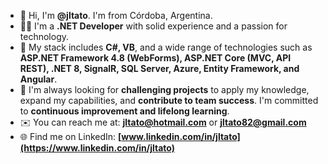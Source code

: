 
- 👋 Hi, I'm **@jltato**. I'm from Córdoba, Argentina.
- 👨‍💻 I'm a **.NET Developer** with solid experience and a passion for technology. 
- 🌱 My stack includes **C#, VB**, and a wide range of technologies such as **ASP.NET Framework 4.8 (WebForms), ASP.NET Core (MVC, API REST), .NET 8, SignalR, SQL Server, Azure, Entity Framework, and Angular**.
- 👀 I'm always looking for **challenging projects** to apply my knowledge, expand my capabilities, and **contribute to team success**. I'm committed to **continuous improvement and lifelong learning**.
- ✉️ You can reach me at: **jltato@hotmail.com** or **jltato82@gmail.com**
- 🌐 Find me on LinkedIn: **[www.linkedin.com/in/jltato](https://www.linkedin.com/in/jltato)**

<!---
jltato/jltato is a ✨ special ✨ repository because its `README.md` (this file) appears on your GitHub profile.
You can click the Preview link to take a look at your changes.
--->
